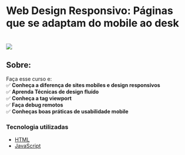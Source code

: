 # Web Design Responsivo: Páginas que se adaptam do mobile ao desk

<h1>
   <img src="https://scontent.fsjk2-1.fna.fbcdn.net/v/t1.0-9/87458060_3059279557436959_8630559566666399744_n.jpg?_nc_cat=102&ccb=1-3&_nc_sid=cdbe9c&_nc_ohc=49ZDzJwO79IAX8OoHNQ&_nc_ht=scontent.fsjk2-1.fna&oh=04b06e7b195dd988f2f2b3eced3632b6&oe=606E1D7D" border="0">
</h1>

## Sobre: 
Faça esse curso e:<br>
✅ **Conheça a diferença de sites mobiles e design responsivos**<br>
✅ **Aprenda Técnicas de design fluído**<br>
✅ **Conheça a tag viewport**<br>
✅ **Faça debug remotos**<br>
✅ **Conheças boas práticas de usabilidade mobile**<br>

###  Tecnologia utilizadas

* <a href="https://www.w3schools.com/html">HTML</a> 
* <a href="https://developer.mozilla.org/pt-BR/docs/Aprender/JavaScript">JavaScript</a>
<br><br>

